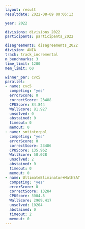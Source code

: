 ```yaml
---
layout: result
resultdate: 2022-08-09 00:06:13

year: 2022

divisions: divisions_2022
participants: participants_2022

disagreements: disagreements_2022
division: ANIA
track: track_incremental
n_benchmarks: 3
time_limit: 1200
mem_limit: 60

winner_par: cvc5
parallel:
- name: cvc5
  competing: "yes"
  errorScore: 0
  correctScore: 23488
  CPUScore: 84.844
  WallScore: 81.927
  unsolved: 0
  abstained: 0
  timeout: 0
  memout: 0
- name: smtinterpol
  competing: "yes"
  errorScore: 0
  correctScore: 23486
  CPUScore: 135.962
  WallScore: 50.028
  unsolved: 2
  abstained: 0
  timeout: 0
  memout: 0
- name: UltimateEliminator+MathSAT
  competing: "yes"
  errorScore: 0
  correctScore: 13284
  CPUScore: 3004.5
  WallScore: 2969.417
  unsolved: 10204
  abstained: 0
  timeout: 2
  memout: 0
---
```

